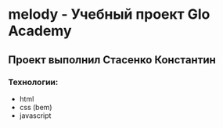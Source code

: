 # melody - Учебный проект  Glo Academy
## Проект выполнил Стасенко Константин

### Технологии:
- html
- css (bem)
- javascript